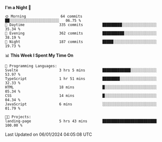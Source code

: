 <!--START_SECTION:waka-->
**I'm a Night 🦉** 

```text
🌞 Morning                64 commits          ██░░░░░░░░░░░░░░░░░░░░░░░   06.75 % 
🌆 Daytime                335 commits         █████████░░░░░░░░░░░░░░░░   35.34 % 
🌃 Evening                362 commits         ██████████░░░░░░░░░░░░░░░   38.19 % 
🌙 Night                  187 commits         █████░░░░░░░░░░░░░░░░░░░░   19.73 % 
```


📊 **This Week I Spent My Time On** 

```text
💬 Programming Languages: 
Svelte                   3 hrs 5 mins        █████████████░░░░░░░░░░░░   53.97 % 
TypeScript               1 hr 51 mins        ████████░░░░░░░░░░░░░░░░░   32.33 % 
HTML                     18 mins             █░░░░░░░░░░░░░░░░░░░░░░░░   05.34 % 
CSS                      14 mins             █░░░░░░░░░░░░░░░░░░░░░░░░   04.34 % 
JavaScript               6 mins              ░░░░░░░░░░░░░░░░░░░░░░░░░   01.79 % 

🐱‍💻 Projects: 
landing-page             5 hrs 43 mins       █████████████████████████   100.00 % 
```


 Last Updated on 06/01/2024 04:05:08 UTC
<!--END_SECTION:waka-->
